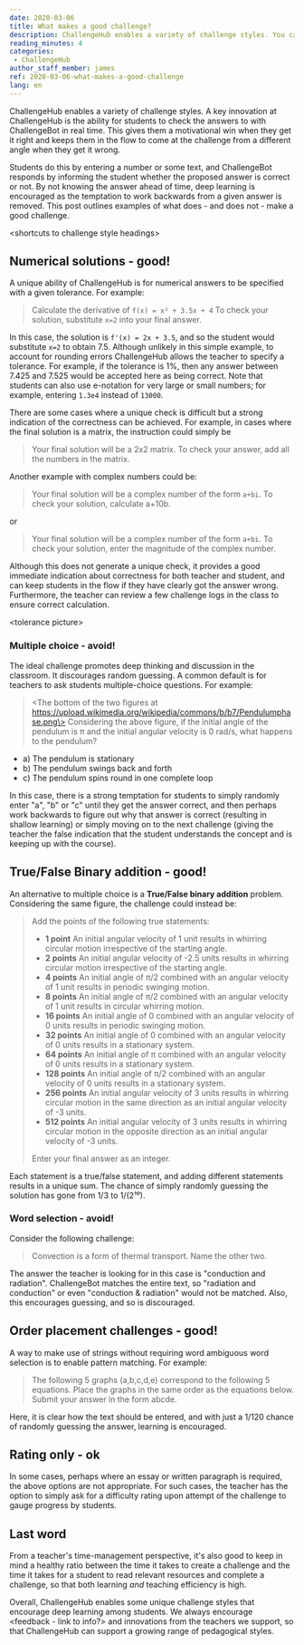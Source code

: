 ```yaml
---
date: 2020-03-06
title: What makes a good challenge?
description: ChallengeHub enables a variety of challenge styles. You can do better than multiple-choice!
reading_minutes: 4
categories:
 - ChallengeHub
author_staff_member: james
ref: 2020-03-06-what-makes-a-good-challenge
lang: en
---
```

ChallengeHub enables a variety of challenge styles. A key innovation at ChallengeHub is the ability for students to check the answers to with ChallengeBot in real time. This gives them a motivational win when they get it right and keeps them in the flow to come at the challenge from a different angle when they get it wrong.

Students do this by entering a number or some text, and ChallengeBot responds by informing the student whether the proposed answer is correct or not. By not knowing the answer ahead of time, deep learning is encouraged as the temptation to work backwards from a given answer is removed. This post outlines examples of what does - and does not - make a good challenge.

\<shortcuts to challenge style headings\>

## Numerical solutions - good!
A unique ability of ChallengeHub is for numerical answers to be specified with a given tolerance. For example:

> Calculate the derivative of ```f(x) = x² + 3.5x + 4```
> To check your solution, substitute ```x=2``` into your final answer.
    
In this case, the solution is ```f'(x) = 2x + 3.5```, and so the student would substitute ```x=2``` to obtain 7.5. Although unlikely in this simple example, to account for rounding errors ChallengeHub allows the teacher to specify a tolerance. For example, if the tolerance is 1%, then any answer between 7.425 and 7.525 would be accepted here as being correct. Note that students can also use e-notation for very large or small numbers; for example, entering ```1.3e4``` instead of ```13000```.

There are some cases where a unique check is difficult but a strong indication of the correctness can be achieved. For example, in cases where the final solution is a matrix, the instruction could simply be

> Your final solution will be a 2x2 matrix. To check your answer, add all the numbers in the matrix.

Another example with complex numbers could be:

> Your final solution will be a complex number of the form ```a+bi```. To check your solution, calculate a+10b.

or

> Your final solution will be a complex number of the form ```a+bi```. To check your solution, enter the magnitude of the complex number.

Although this does not generate a unique check, it provides a good immediate indication about correctness for both teacher and student, and can keep students in the flow if they have clearly got the answer wrong. Furthermore, the teacher can review a few challenge logs in the class to ensure correct calculation.

\<tolerance picture\>

### Multiple choice - avoid!

The ideal challenge promotes deep thinking and discussion in the classroom. It discourages random guessing. A common default is for teachers to ask students multiple-choice questions. For example:

> \<The bottom of the two figures at https://upload.wikimedia.org/wikipedia/commons/b/b7/Pendulumphase.png\>
> Considering the above figure, if the initial angle of the pendulum is π and the initial angular velocity is 0 rad/s, what happens to the pendulum?
  - a) The pendulum is stationary
  - b) The pendulum swings back and forth
  - c) The pendulum spins round in one complete loop

In this case, there is a strong temptation for students to simply randomly enter "a", "b" or "c" until they get the answer correct, and then perhaps work backwards to figure out why that answer is correct (resulting in shallow learning) or simply moving on to the next challenge (giving the teacher the false indication that the student understands the concept and is keeping up with the course).

## True/False Binary addition - good!
An alternative to multiple choice is a **True/False binary addition** problem. Considering the same figure, the challenge could instead be:

> Add the points of the following true statements:
> 
> - **1 point** An initial angular velocity of 1 unit results in whirring circular motion irrespective of the starting angle.
> - **2 points** An initial angular velocity of -2.5 units results in whirring circular motion irrespective of the starting angle.
> - **4 points** An initial angle of π/2 combined with an angular velocity of 1 unit results in periodic swinging motion.
> - **8 points** An initial angle of π/2 combined with an angular velocity of 1 unit results in circular whirring motion.
> - **16 points** An initial angle of 0 combined with an angular velocity of 0 units results in periodic swinging motion.
> - **32 points** An initial angle of 0 combined with an angular velocity of 0 units results in a stationary system.
> - **64 points** An initial angle of π combined with an angular velocity of 0 units results in a stationary system.
> - **128 points** An initial angle of π/2 combined with an angular velocity of 0 units results in a stationary system.
> - **256 points** An initial angular velocity of 3 units results in whirring circular motion in the same direction as an initial angular velocity of -3 units.
> - **512 points** An initial angular velocity of 3 units results in whirring circular motion in the opposite direction as an initial angular velocity of -3 units.
> 
> Enter your final answer as an integer.

Each statement is a true/false statement, and adding different statements results in a unique sum. The chance of simply randomly guessing the solution has gone from 1/3 to 1/(2¹⁰).

### Word selection - avoid!
Consider the following challenge:

> Convection is a form of thermal transport. Name the other two.
    
The answer the teacher is looking for in this case is "conduction and radiation". ChallengeBot matches the entire text, so "radiation and conduction" or even "conduction & radiation" would not be matched. Also, this encourages guessing, and so is discouraged.

## Order placement challenges - good!

A way to make use of strings without requiring word ambiguous word selection is to enable pattern matching. For example:

> The following 5 graphs (a,b,c,d,e) correspond to the following 5 equations. Place the graphs in the same order as the equations below.
> Submit your answer in the form abcde.

Here, it is clear how the text should be entered, and with just a 1/120 chance of randomly guessing the answer, learning is encouraged.

## Rating only - ok
In some cases, perhaps where an essay or written paragraph is required, the above options are not appropriate. For such cases, the teacher has the option to simply ask for a difficulty rating upon attempt of the challenge to gauge progress by students.

## Last word
From a teacher's time-management perspective, it's also good to keep in mind a healthy ratio between the time it takes to create a challenge and the time it takes for a student to read relevant resources and complete a challenge, so that both learning *and* teaching efficiency is high.

Overall, ChallengeHub enables some unique challenge styles that encourage deep learning among students. We always encourage \<feedback - link to info?\> and innovations from the teachers we support, so that ChallengeHub can support a growing range of pedagogical styles.
